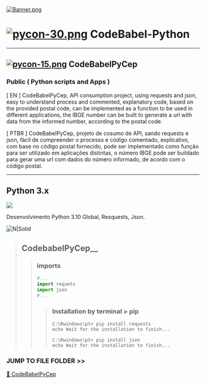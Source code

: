 
[![Banner.png](https://i.postimg.cc/d35m7GZq/Banner.png)](https://postimg.cc/q6CCShGY)
# [![pycon-30.png](https://i.postimg.cc/QNSdBfCQ/pycon-30.png)](https://postimg.cc/ThL6Fqr1)  CodeBabel-Python
___
## [![pycon-15.png](https://i.postimg.cc/nLw6bQhQ/pycon-15.png)](https://postimg.cc/3ymL2NpK) CodeBabelPyCep
### Public ( Python scripts and Apps )
 
 [ EN ] 
 CodeBabelPyCep, API consumption project, using requests and json, easy to understand process and commented, explanatory code, based on the provided postal code, can be implemented as a function to be used in different applications, the IBGE number can be built to generate a url with data from the informed number, according to the postal code.
 
 [ PTBR ]
 CodeBabelPyCep, projeto de cosumo de API, sando requests e json, fácil de compreender o processo e código comentado, explicativo, com base no código postal fornecido, pode ser implementado como função para ser utilizado em aplicações distintas, o número IBGE pode ser buildado para gerar uma url com dados do número informado, de acordo com o código postal.
 ___

 ## Python 3.x
 <img src="https://img.shields.io/pypi/pyversions/4?color=yellow&label=Python&logo=Python&logoColor=blue&style=for-the-badge"/>
   <p>Desenvolvimento Python 3.10 Global, Resquests, Json.</p>

 ![N|Solid](https://static.wixstatic.com/media/b0d81f_842e86a888714bd39e5527cf5956ebf1~mv2.png)

 > ## CodebabelPyCep__
 >> ### imports
 >> ~~~~Python
 >> #...
 >> import requets
 >> import json
 >> #...
 >> ~~~~
 >>> ### Installation by terminal > pip 
 >>> ~~~~
 >>> C:\Rwindows\pt> pip install requests
 >>> echo Wait for the installation to finish...
 >>> 
 >>> C:\Rwindows\pt> pip install json
 >>> echo Wait for the installation to finish...
 >>> ~~~~
 ### JUMP TO FILE FOLDER >> 
 <a href="https://github.com/CharlesCodebabel/CodeBabel-Python/tree/main/PyCEP">📂 CodeBabelPyCep </a>